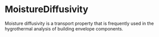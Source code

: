 MoistureDiffusivity
===================

Moisture diffusivity is a transport property that is frequently used in the hygrothermal analysis of building envelope components.
